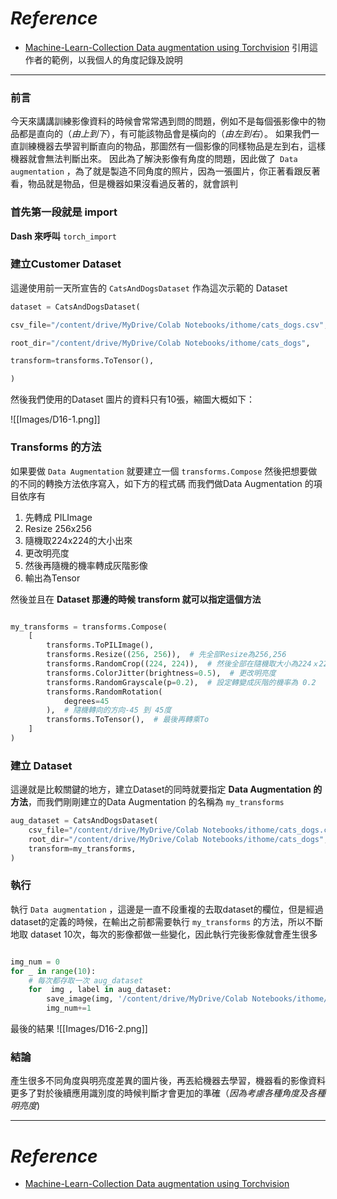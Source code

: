 # *Reference*

- [Machine-Learn-Collection Data augmentation using Torchvision](https://github.com/aladdinpersson/Machine-Learning-Collection/blob/master/ML/Pytorch/Basics/pytorch_transforms.py)
引用這作者的範例，以我個人的角度記錄及說明
-------------

### 前言
今天來講講訓練影像資料的時候會常常遇到問的問題，例如不是每個張影像中的物品都是直向的（*由上到下*），有可能該物品會是橫向的（*由左到右*）。
如果我們一直訓練機器去學習判斷直向的物品，那圖然有一個影像的同樣物品是左到右，這樣機器就會無法判斷出來。
因此為了解決影像有角度的問題，因此做了` Data augmentation` ，為了就是製造不同角度的照片，因為一張圖片，你正著看跟反著看，物品就是物品，但是機器如果沒看過反著的，就會誤判

### 首先第一段就是 import 

**Dash 來呼叫** `torch_import`



### 建立Customer Dataset
這邊使用前一天所宣告的 `CatsAndDogsDataset` 作為這次示範的 Dataset 

```Python
dataset = CatsAndDogsDataset(

csv_file="/content/drive/MyDrive/Colab Notebooks/ithome/cats_dogs.csv",

root_dir="/content/drive/MyDrive/Colab Notebooks/ithome/cats_dogs",

transform=transforms.ToTensor(),

)
```

然後我們使用的Dataset 圖片的資料只有10張，縮圖大概如下：

![[Images/D16-1.png]]

###  Transforms 的方法

如果要做 `Data Augmentation` 就要建立一個 `transforms.Compose` 然後把想要做的不同的轉換方法依序寫入，如下方的程式碼
而我們做Data Augmentation 的項目依序有
1. 先轉成 PILImage
2. Resize 256x256
3. 隨機取224x224的大小出來
4. 更改明亮度
5. 然後再隨機的機率轉成灰階影像
6. 輸出為Tensor

然後並且在 **Dataset 那邊的時候 transform 就可以指定這個方法**

```Python

my_transforms = transforms.Compose(
    [   
        transforms.ToPILImage(),
        transforms.Resize((256, 256)),  # 先全部Resize為256,256
        transforms.RandomCrop((224, 224)),  # 然後全部在隨機取大小為224ｘ224的烏來
        transforms.ColorJitter(brightness=0.5),  # 更改明亮度
        transforms.RandomGrayscale(p=0.2),  # 設定轉變成灰階的機率為 0.2
        transforms.RandomRotation(
            degrees=45
        ),  # 隨機轉向的方向-45 到 45度
        transforms.ToTensor(),  # 最後再轉乘To
    ]
)
```

### 建立 Dataset
這邊就是比較關鍵的地方，建立Dataset的同時就要指定 **Data Augmentation 的方法**，而我們剛剛建立的Data Augmentation 的名稱為 `my_transforms`
```Python
aug_dataset = CatsAndDogsDataset(
    csv_file="/content/drive/MyDrive/Colab Notebooks/ithome/cats_dogs.csv",
    root_dir="/content/drive/MyDrive/Colab Notebooks/ithome/cats_dogs",
    transform=my_transforms,
)
```

### 執行

執行 `Data augmentation` ，這邊是一直不段重複的去取dataset的欄位，但是經過dataset的定義的時候，在輸出之前都需要執行 `my_transforms` 的方法，所以不斷地取 dataset 10次，每次的影像都做一些變化，因此執行完後影像就會產生很多
```Python

img_num = 0
for _ in range(10):
	# 每次都存取一次 aug_dataset
    for  img , label in aug_dataset:
        save_image(img, '/content/drive/MyDrive/Colab Notebooks/ithome/aug_cats_dogs/aug_'+str(img_num)+'.png')
        img_num+=1
```



最後的結果
![[Images/D16-2.png]]

### 結論

產生很多不同角度與明亮度差異的圖片後，再丟給機器去學習，機器看的影像資料更多了對於後續應用識別度的時候判斷才會更加的準確（*因為考慮各種角度及各種明亮度*)

----------
# *Reference*

- [Machine-Learn-Collection Data augmentation using Torchvision](https://github.com/aladdinpersson/Machine-Learning-Collection/blob/master/ML/Pytorch/Basics/pytorch_transforms.py)
